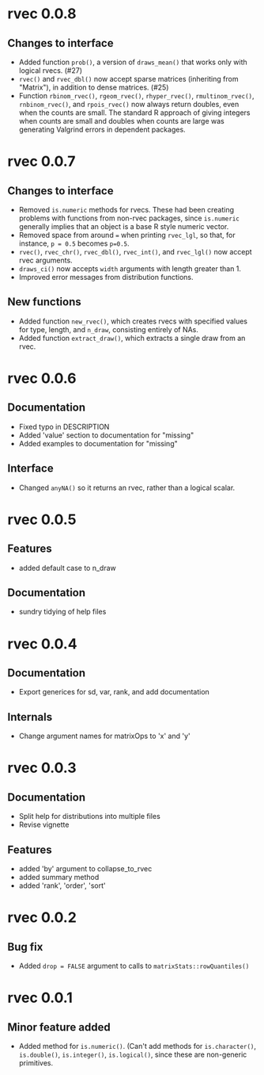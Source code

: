 
# rvec 0.0.8

## Changes to interface

- Added function `prob()`, a version of `draws_mean()` that works only
  with logical rvecs. (#27)
- `rvec()` and `rvec_dbl()` now accept sparse matrices (inheriting
  from "Matrix"), in addition to dense matrices. (#25)
- Function `rbinom_rvec()`, `rgeom_rvec()`, `rhyper_rvec()`,
  `rmultinom_rvec()`, `rnbinom_rvec()`, and `rpois_rvec()` now always
  return doubles, even when the counts are small. The standard R
  approach of giving integers when counts are small and doubles when
  counts are large was generating Valgrind errors in dependent
  packages.
  

# rvec 0.0.7

## Changes to interface

- Removed `is.numeric` methods for rvecs. These had been creating
  problems with functions from non-rvec packages, since `is.numeric`
  generally implies that an object is a base R style numeric vector.
- Removed space from around `=` when printing `rvec_lgl`, so that, for
  instance, `p = 0.5` becomes `p=0.5`.
- `rvec()`, `rvec_chr()`, `rvec_dbl()`, `rvec_int()`, and
  `rvec_lgl()` now accept rvec arguments.
- `draws_ci()` now accepts `width` arguments with length greater than
  1.
- Improved error messages from distribution functions.

  
## New functions

- Added function `new_rvec()`, which creates rvecs with specified
  values for type, length, and `n_draw`, consisting entirely of NAs.
- Added function `extract_draw()`, which extracts a single
  draw from an rvec.


# rvec 0.0.6

## Documentation

- Fixed typo in DESCRIPTION
- Added 'value' section to documentation for "missing"
- Added examples to documentation for "missing"

## Interface

- Changed `anyNA()` so it returns an rvec,
  rather than a logical scalar.


# rvec 0.0.5

## Features

- added default case to n_draw

## Documentation

- sundry tidying of help files


# rvec 0.0.4

## Documentation

- Export generices for sd, var, rank, and add documentation

## Internals

- Change argument names for matrixOps to 'x' and 'y'


# rvec 0.0.3

## Documentation

- Split help for distributions into multiple files
- Revise vignette

## Features

- added 'by' argument to collapse_to_rvec
- added summary method
- added 'rank', 'order', 'sort'


# rvec 0.0.2

## Bug fix

- Added `drop = FALSE` argument to calls to `matrixStats::rowQuantiles()`

# rvec 0.0.1

## Minor feature added

- Added method for `is.numeric()`. (Can't add methods for 
`is.character()`, `is.double()`, `is.integer()`, `is.logical()`, 
since these are non-generic primitives.


